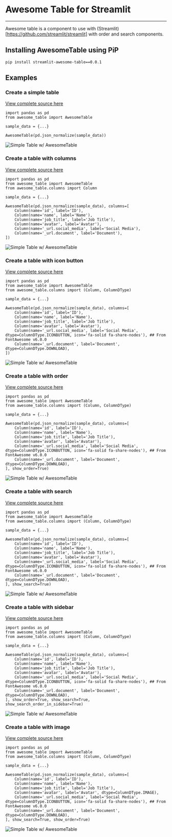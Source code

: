 # Awesome Table for Streamlit

---

Awesome table is a component to use with (Streamlit)[https://github.com/streamlit/streamlit] with order and search components.

## Installing AwesomeTable using PiP
```
pip install streamlit-awesome-table==0.0.1
```

## Examples
### **Create a simple table**
[View complete source here](/samples/simple_table/__init__.py)

```
import pandas as pd
from awesome_table import AwesomeTable

sample_data = {...}

AwesomeTable(pd.json_normalize(sample_data))
```
![Simple Table w/ AwesomeTable](/samples/simple_table/awesome-table-simple.png)

### **Create a table with columns**
[View complete source here](/samples/with_columns/__init__.py)

```
import pandas as pd
from awesome_table import AwesomeTable
from awesome_table.columns import Column

sample_data = {...}

AwesomeTable(pd.json_normalize(sample_data), columns=[
    Column(name='id', label='ID'),
    Column(name='name', label='Name'),
    Column(name='job_title', label='Job Title'),
    Column(name='avatar', label='Avatar'),
    Column(name='_url.social_media', label='Social Media'),
    Column(name='_url.document', label='Document'),
])
```
![Simple Table w/ AwesomeTable](/samples/with_columns/awesome-table-with-columns.png)

### **Create a table with icon button**
[View complete source here](/samples/with_iconbutton/__init__.py)

```
import pandas as pd
from awesome_table import AwesomeTable
from awesome_table.columns import (Column, ColumnDType)

sample_data = {...}

AwesomeTable(pd.json_normalize(sample_data), columns=[
    Column(name='id', label='ID'),
    Column(name='name', label='Name'),
    Column(name='job_title', label='Job Title'),
    Column(name='avatar', label='Avatar'),
    Column(name='_url.social_media', label='Social Media', dtype=ColumnDType.ICONBUTTON, icon='fa-solid fa-share-nodes'), ## From FontAwesome v6.0.0
    Column(name='_url.document', label='Document', dtype=ColumnDType.DOWNLOAD),
])
```
![Simple Table w/ AwesomeTable](/samples/with_iconbutton/awesome-table-with-iconbutton.png)

### **Create a table with order**
[View complete source here](/samples/with_order/__init__.py)

```
import pandas as pd
from awesome_table import AwesomeTable
from awesome_table.columns import (Column, ColumnDType)

sample_data = {...}

AwesomeTable(pd.json_normalize(sample_data), columns=[
    Column(name='id', label='ID'),
    Column(name='name', label='Name'),
    Column(name='job_title', label='Job Title'),
    Column(name='avatar', label='Avatar'),
    Column(name='_url.social_media', label='Social Media', dtype=ColumnDType.ICONBUTTON, icon='fa-solid fa-share-nodes'), ## From FontAwesome v6.0.0
    Column(name='_url.document', label='Document', dtype=ColumnDType.DOWNLOAD),
], show_order=True)
```
![Simple Table w/ AwesomeTable](/samples/with_order/awesome-table-with-order.png)

### **Create a table with search**
[View complete source here](/samples/with_search/__init__.py)

```
import pandas as pd
from awesome_table import AwesomeTable
from awesome_table.columns import (Column, ColumnDType)

sample_data = {...}

AwesomeTable(pd.json_normalize(sample_data), columns=[
    Column(name='id', label='ID'),
    Column(name='name', label='Name'),
    Column(name='job_title', label='Job Title'),
    Column(name='avatar', label='Avatar'),
    Column(name='_url.social_media', label='Social Media', dtype=ColumnDType.ICONBUTTON, icon='fa-solid fa-share-nodes'), ## From FontAwesome v6.0.0
    Column(name='_url.document', label='Document', dtype=ColumnDType.DOWNLOAD),
], show_search=True)
```
![Simple Table w/ AwesomeTable](/samples/with_search/awesome-table-with-search.png)

### **Create a table with sidebar**
[View complete source here](/samples/with_sidebar/__init__.py)

```
import pandas as pd
from awesome_table import AwesomeTable
from awesome_table.columns import (Column, ColumnDType)

sample_data = {...}

AwesomeTable(pd.json_normalize(sample_data), columns=[
    Column(name='id', label='ID'),
    Column(name='name', label='Name'),
    Column(name='job_title', label='Job Title'),
    Column(name='avatar', label='Avatar'),
    Column(name='_url.social_media', label='Social Media', dtype=ColumnDType.ICONBUTTON, icon='fa-solid fa-share-nodes'), ## From FontAwesome v6.0.0
    Column(name='_url.document', label='Document', dtype=ColumnDType.DOWNLOAD),
], show_order=True, show_search=True, show_search_order_in_sidebar=True)
```
![Simple Table w/ AwesomeTable](/samples/with_sidebar/awesome-table-with-sidebar.png)

### **Create a table with image**
[View complete source here](/samples/with_image/__init__.py)

```
import pandas as pd
from awesome_table import AwesomeTable
from awesome_table.columns import (Column, ColumnDType)

sample_data = {...}

AwesomeTable(pd.json_normalize(sample_data), columns=[
    Column(name='id', label='ID'),
    Column(name='name', label='Name'),
    Column(name='job_title', label='Job Title'),
    Column(name='avatar', label='Avatar', dtype=ColumnDType.IMAGE),
    Column(name='_url.social_media', label='Social Media', dtype=ColumnDType.ICONBUTTON, icon='fa-solid fa-share-nodes'), ## From FontAwesome v6.0.0
    Column(name='_url.document', label='Document', dtype=ColumnDType.DOWNLOAD),
], show_search=True, show_order=True)
```
![Simple Table w/ AwesomeTable](/samples/with_image/awesome-table-with-image.png)
